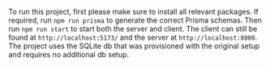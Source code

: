 To run this project, first please make sure to install all relevant packages. If required, run
`npm run prisma` to generate the correct Prisma schemas. Then run `npm run start` to start both the
server and client. The client can still be found at `http://localhost:5173/` and the server at
`http://localhost:8000`. The project uses the SQLite db that was provisioned with the original setup
and requires no additional db setup.
